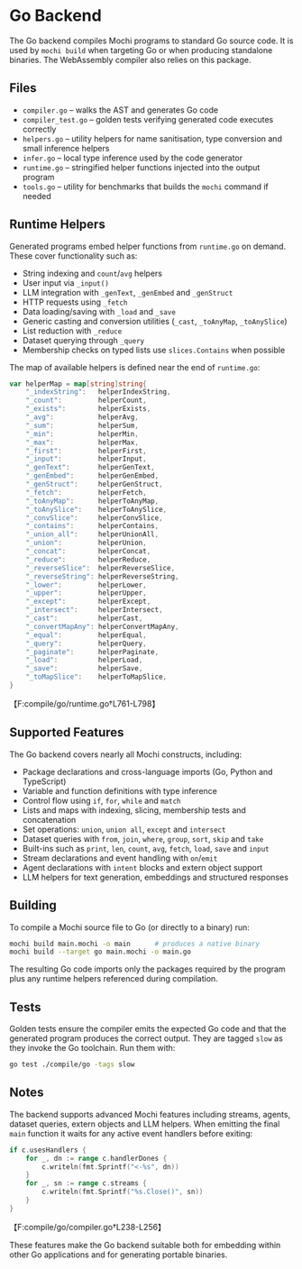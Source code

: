 # Go Backend

The Go backend compiles Mochi programs to standard Go source code. It is used by
`mochi build` when targeting Go or when producing standalone binaries. The WebAssembly
compiler also relies on this package.

## Files

- `compiler.go` – walks the AST and generates Go code
- `compiler_test.go` – golden tests verifying generated code executes correctly
- `helpers.go` – utility helpers for name sanitisation, type conversion and small
  inference helpers
- `infer.go` – local type inference used by the code generator
- `runtime.go` – stringified helper functions injected into the output program
- `tools.go` – utility for benchmarks that builds the `mochi` command if needed

## Runtime Helpers

Generated programs embed helper functions from `runtime.go` on demand. These
cover functionality such as:

- String indexing and `count`/`avg` helpers
- User input via `_input()`
- LLM integration with `_genText`, `_genEmbed` and `_genStruct`
- HTTP requests using `_fetch`
- Data loading/saving with `_load` and `_save`
- Generic casting and conversion utilities (`_cast`, `_toAnyMap`, `_toAnySlice`)
- List reduction with `_reduce`
- Dataset querying through `_query`
- Membership checks on typed lists use `slices.Contains` when possible

The map of available helpers is defined near the end of `runtime.go`:

```go
var helperMap = map[string]string{
    "_indexString":   helperIndexString,
    "_count":         helperCount,
    "_exists":        helperExists,
    "_avg":           helperAvg,
    "_sum":           helperSum,
    "_min":           helperMin,
    "_max":           helperMax,
    "_first":         helperFirst,
    "_input":         helperInput,
    "_genText":       helperGenText,
    "_genEmbed":      helperGenEmbed,
    "_genStruct":     helperGenStruct,
    "_fetch":         helperFetch,
    "_toAnyMap":      helperToAnyMap,
    "_toAnySlice":    helperToAnySlice,
    "_convSlice":     helperConvSlice,
    "_contains":      helperContains,
    "_union_all":     helperUnionAll,
    "_union":         helperUnion,
    "_concat":        helperConcat,
    "_reduce":        helperReduce,
    "_reverseSlice":  helperReverseSlice,
    "_reverseString": helperReverseString,
    "_lower":         helperLower,
    "_upper":         helperUpper,
    "_except":        helperExcept,
    "_intersect":     helperIntersect,
    "_cast":          helperCast,
    "_convertMapAny": helperConvertMapAny,
    "_equal":         helperEqual,
    "_query":         helperQuery,
    "_paginate":      helperPaginate,
    "_load":          helperLoad,
    "_save":          helperSave,
    "_toMapSlice":    helperToMapSlice,
}
```
【F:compile/go/runtime.go†L761-L798】

## Supported Features

The Go backend covers nearly all Mochi constructs, including:

- Package declarations and cross-language imports (Go, Python and TypeScript)
- Variable and function definitions with type inference
- Control flow using `if`, `for`, `while` and `match`
- Lists and maps with indexing, slicing, membership tests and concatenation
- Set operations: `union`, `union all`, `except` and `intersect`
- Dataset queries with `from`, `join`, `where`, `group`, `sort`, `skip` and `take`
- Built-ins such as `print`, `len`, `count`, `avg`, `fetch`, `load`, `save` and `input`
- Stream declarations and event handling with `on`/`emit`
- Agent declarations with `intent` blocks and extern object support
- LLM helpers for text generation, embeddings and structured responses

## Building

To compile a Mochi source file to Go (or directly to a binary) run:

```bash
mochi build main.mochi -o main      # produces a native binary
mochi build --target go main.mochi -o main.go
```

The resulting Go code imports only the packages required by the program plus any
runtime helpers referenced during compilation.

## Tests

Golden tests ensure the compiler emits the expected Go code and that the
generated program produces the correct output. They are tagged `slow` as they
invoke the Go toolchain. Run them with:

```bash
go test ./compile/go -tags slow
```

## Notes

The backend supports advanced Mochi features including streams, agents, dataset
queries, extern objects and LLM helpers. When emitting the final `main` function
it waits for any active event handlers before exiting:

```go
if c.usesHandlers {
    for _, dn := range c.handlerDones {
        c.writeln(fmt.Sprintf("<-%s", dn))
    }
    for _, sn := range c.streams {
        c.writeln(fmt.Sprintf("%s.Close()", sn))
    }
}
```
【F:compile/go/compiler.go†L238-L256】

These features make the Go backend suitable both for embedding within other Go
applications and for generating portable binaries.
